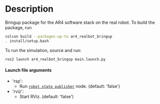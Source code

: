 # Description

Bringup package for the AR4 software stack on the real robot. To build the package, run

```bash
colcon build --packages-up-to ar4_realbot_bringup
. install/setup.bash
```

To run the simulation, source and run:

```bash
ros2 launch ar4_realbot_bringup main.launch.py
```

#### Launch file arguments

- 'rsp':
    - Run [`robot state publisher`](https://github.com/ros/robot_state_publisher) node. (default: 'false')
- 'rviz':
    - Start RViz. (default: 'false')
